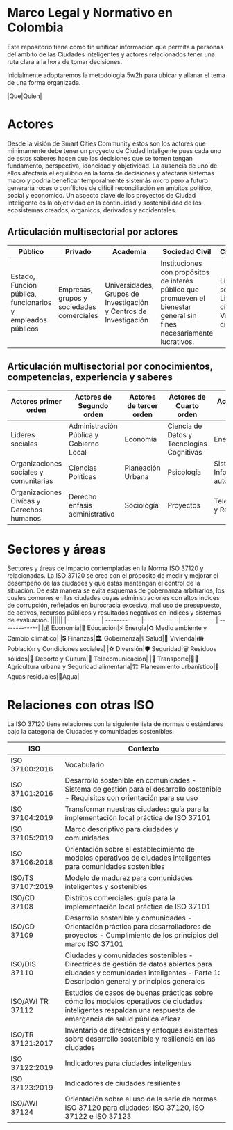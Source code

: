 # Marco Legal y Normativo en Colombia

Este repositorio tiene como fin unificar información que permita a personas del ambito de las Ciudades inteligentes y actores relacionados tener una ruta clara a la hora de tomar decisiones.

Inicialmente adoptaremos la metodologia 5w2h para ubicar y allanar el tema de una forma organizada.

|Que|Quien|

# Actores
Desde la visión de Smart Cities Community estos son los actores que minimamente debe tener un proyecto de Ciudad Inteligente pues cada uno de estos saberes hacen que las decisiones que se tomen tengan fundamento, perspectiva, idoneidad y objetividad. La ausencia de uno de ellos afectaria el equilibrio en la toma de decisiones y afectaria sistemas macro y podria beneficar temporalmente sistemás micro pero a futuro generaríá roces o conflictos de dificil reconciliación en ambitos político, social y economico. Un aspecto clave de los proyectos de Ciudad Inteligente es la objetividad en la continuidad y sostenibilidad de los ecosistemas creados, organicos, derivados y accidentales.

## Articulación multisectorial por actores

| Público| Privado| Academia |Sociedad Civil| Ciudadanos |
| ----- | ----- | ----- | ----- | ----- |
| Estado, Función pública, funcionarios y empleados públicos | Empresas, grupos y sociedades comerciales | Universidades, Grupos de Investigación y Centros de Investigación | Instituciones con propósitos de interés público que promueven el bienestar general sin fines necesariamente lucrativos. | Lideres sociales, Lideres cívicos y Veedurias ciudadanas|

## Articulación multisectorial por conocimientos, competencias, experiencia y saberes

|Actores primer orden|Actores de Segundo orden|Actores de tercer orden|Actores de Cuarto orden|Actores de Quinto orden|
| ----- | ----- | ----- | ----- | ----- |
|Lideres sociales|Administración Pública y Gobierno Local|Economía|Ciencia de Datos y Tecnologías Cognitivas |Energía|
|Organizaciones sociales y comunitarias|Ciencias Políticas|Planeación Urbana|Psicología|Sistemas de Información y automatización|
|Organizaciones Civícas y Derechos humanos|Derecho énfasis administrativo|Sociología|Proyectos|Telecomunicaciones y Redes de datos|

# Sectores y áreas
Sectores y áreas de Impacto contempladas en la Norma ISO 37120  y relacionadas. La ISO 37120 se creo con el próposito de medir y mejorar el desempeño de las ciudades y que estas mantengan el control de la situación. De esta manera se evita esquemas de gobernanza arbitrarios, los cuales comunes en las ciudades cuyas administraciones con altos indices de corrupción, reflejados en burocracia excesiva, mal uso de presupuesto, de activos, recursos públicos y resultados negativos en indices y sistemas de evaluación.
||||||
|------------ | -------------|------------ |------------ | -------------|
|:moneybag: Economía|:open_book: Educación|:zap: Energía|:recycle: Medio ambiente y Cambio climático|
|:heavy_dollar_sign: Finanzas|:classical_building: Gobernanza|:medical_symbol: Salud|:house_with_garden: Vivienda|:family: Población y Condiciones sociales|
|:soccer:	Diversión|:shield: Seguridad|:wastebasket: Residuos sólidos|:juggling_person: Deporte y Cultura|:satellite: Telecomunicación|
|:tram: Transporte|:farmer: Agricultura urbana y Seguridad alimentaria|:building_construction: Planeamiento urbanístico|:non-potable_water: Aguas residuales|:potable_water:Agua|

# Relaciones con otras ISO
La ISO 37120 tiene relaciones con la siguiente lista de normas o estándares bajo la categoría de Ciudades y comunidades sostenibles:

|ISO|Contexto|
|------------ | -------------|
|ISO 37100:2016|Vocabulario|
|ISO 37101:2016|Desarrollo sostenible en comunidades - Sistema de gestión para el desarrollo sostenible - Requisitos con orientación para su uso|
|ISO 37104:2019|Transformar nuestras ciudades: guía para la implementación local práctica de ISO 37101|
|ISO 37105:2019|Marco descriptivo para ciudades y comunidades|
|ISO 37106:2018|Orientación sobre el establecimiento de modelos operativos de ciudades inteligentes para comunidades sostenibles|
|ISO/TS 37107:2019|Modelo de madurez para comunidades inteligentes y sostenibles|
|ISO/CD 37108|Distritos comerciales: guía para la implementación local práctica de ISO 37101|
|ISO/CD 37109|Desarrollo sostenible y comunidades - Orientación práctica para desarrolladores de proyectos - Cumplimiento de los principios del marco ISO 37101|
|ISO/DIS 37110|Ciudades y comunidades sostenibles - Directrices de gestión de datos abiertos para ciudades y comunidades inteligentes - Parte 1: Descripción general y principios generales|
|ISO/AWI TR 37112|Estudios de casos de buenas prácticas sobre cómo los modelos operativos de ciudades inteligentes respaldan una respuesta de emergencia de salud pública eficaz|
|ISO/TR 37121:2017|Inventario de directrices y enfoques existentes sobre desarrollo sostenible y resiliencia en las ciudades|
|ISO 37122:2019|Indicadores para ciudades inteligentes|
|ISO 37123:2019|Indicadores de ciudades resilientes|
|ISO/AWI 37124|Orientación sobre el uso de la serie de normas ISO 37120 para ciudades: ISO 37120, ISO 37122 e ISO 37123|
